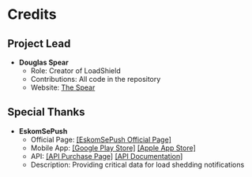 # Credits

## Project Lead
- **Douglas Spear**
  - Role: Creator of LoadShield
  - Contributions: All code in the repository
  - Website: [The Spear](https://thespear.dev/)

## Special Thanks
- **EskomSePush**
  - Official Page: [[EskomSePush Official Page]](https://eskom.sepush.co.za/)
  - Mobile App: [[Google Play Store]](https://play.google.com/store/apps/details?id=com.ashwhale.sepush.eskom&hl=en-US) [[Apple App Store]](https://apps.apple.com/za/app/esp-eskomsepush/id968648379)
  - API: [[API Purchase Page]](https://eskomsepush.gumroad.com/l/api) [[API Documentation]](https://documenter.getpostman.com/view/1296288/UzQuNk3E)
  - Description: Providing critical data for load shedding notifications
